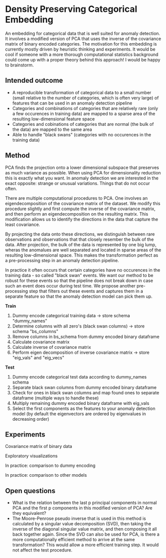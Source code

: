
# Density Preserving Categorical Embedding

An embedding for categorical data that is well suited for anomaly detection. It involves a modified version of PCA that uses the inverse of the covariance matrix of binary encoded categories. The motivation for this embedding is currently mostly driven by heuristic thinking and experiments. It would be cool if someone with a more thorough computational statistics background could come up with a proper theory behind this approach! I would be happy to brainstorm.

## Intended outcome

* A reproducible transformation of categorical data to a small number (small relative to the number of categories, which is often very large) of features that can be used in an anomaly detection pipeline
* Categories and combinations of categories that are relatively rare (only a few occurences in training data) are mapped to a sparse area of the resulting low-dimensional feature space
* Categories and cobinations of categories that are normal (the bulk of the data) are mapped to the same area 
* Able to handle "black swans" (categories with no occurences in the training data)

## Method

PCA finds the projection onto a lower dimensional subspace that preserves as much variance as possible. When using PCA for dimensionality reduction this is exactly what you want. In anomaly detection we are interested in the exact opposite: strange or unusual variations. Things that do not occur often. 

There are multiple computational procedures to PCA. One involves an eigendecomposition of the covariance matrix of the dataset. We modify this procedure slightly and first compute the inverse of the covariance matrix, and then perform an eigendecomposition on the resulting matrix. This modification allows us to identify the directions in the data that capture the least covariance. 

By projecting the data onto these directions, we distinguish between rare observations and observations that that closely resember the bulk of the data. After projection, the bulk of the data is represented by one big lump, wheras the anomalues are well separated and located in sparse areas of the resulting low-dimensional space. This makes the transformation perfect as a pre-processing step in an anomaly detection pipeline.

In practice it often occurs that certain categories have no occurences in the training data - so called "black swan" events. We want our method to be robust for these events so that the pipeline does not break down in case such an event does occur during test time. We propose another pre-processing step that filters out these events and captures them in a separate feature so that the anomaly detection model can pick them up. 

**Train**
1. Dummy encode categorical training data &#8594; store schema "dummy_names"
2. Determine columns with all zero's (black swan columns) &#8594; store schema "bs_columns"
3. Remove columns in bs_schema from dummy encoded binary dataframe
4. Calculate covariance matrix
5. Calculate inverse of covariance matrix
6. Perform eigen decomposition of inverse covariance matrix &#8594; store "eig_vals" and "eig_vecs"

**Test**
1. Dummy encode categorical test data according to dummy_names schema
2. Separate black swan columns from dummy encoded binary dataframe
3. Check for ones in black swan columns and map found ones to separate dataframe (multiple ways to handle these)
4. Multiply remaining dummy encoded binary dataframe with eig_vals
5. Select the first components as the features to your anomaly detection model (by default the eigenvectors are ordered by eigenvalues in decreasing order) 

## Experiments

Covariance matrix of binary data

Exploratory visualizations

In practice: comparison to dummy encoding

In practice: comparison to other models

## Open questions

* What is the relation between the last p principal components in normal PCA and the first p components in this modified version of PCA? Are they equivalent?
* The Moore-Penrose pseudo inverse that is used in this method is calculated by a singular value decomposition (SVD), then taking the inverse of the diagonal singular value matrix, and then composing it all back together again. Since the SVD can also be used for PCA, is there a more computationally efficient method to arrive at the same transformation? This would allow a more efficient training step. It would not affect the test procedure. 

